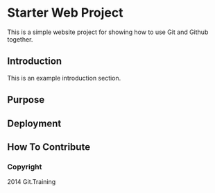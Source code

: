 # Starter Web Project

This is a simple website project for showing how to use Git and Github together.

## Introduction

This is an example introduction section.

## Purpose

## Deployment

## How To Contribute

### Copyright
2014 Git.Training